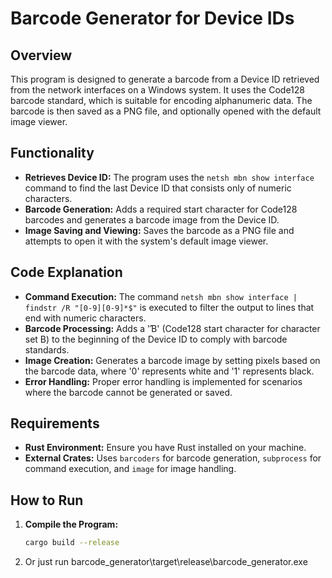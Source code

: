 # Barcode Generator for Device IDs

## Overview
This program is designed to generate a barcode from a Device ID retrieved from the network interfaces on a Windows system. It uses the Code128 barcode standard, which is suitable for encoding alphanumeric data. The barcode is then saved as a PNG file, and optionally opened with the default image viewer.

## Functionality
- **Retrieves Device ID:** The program uses the `netsh mbn show interface` command to find the last Device ID that consists only of numeric characters.
- **Barcode Generation:** Adds a required start character for Code128 barcodes and generates a barcode image from the Device ID.
- **Image Saving and Viewing:** Saves the barcode as a PNG file and attempts to open it with the system's default image viewer.

## Code Explanation
- **Command Execution:** The command `netsh mbn show interface | findstr /R "[0-9][0-9]*$"` is executed to filter the output to lines that end with numeric characters.
- **Barcode Processing:** Adds a 'Ɓ' (Code128 start character for character set B) to the beginning of the Device ID to comply with barcode standards.
- **Image Creation:** Generates a barcode image by setting pixels based on the barcode data, where '0' represents white and '1' represents black.
- **Error Handling:** Proper error handling is implemented for scenarios where the barcode cannot be generated or saved.

## Requirements
- **Rust Environment:** Ensure you have Rust installed on your machine.
- **External Crates:** Uses `barcoders` for barcode generation, `subprocess` for command execution, and `image` for image handling.

## How to Run
1. **Compile the Program:**
   ```bash
   cargo build --release
2. Or just run barcode_generator\target\release\barcode_generator.exe
